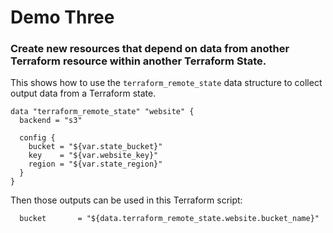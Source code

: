 # Demo Three
### Create new resources that depend on data from another Terraform resource within another Terraform State.

This shows how to use the `terraform_remote_state` data structure to collect output data from a Terraform state.

```hcl
data "terraform_remote_state" "website" {
  backend = "s3"

  config {
    bucket = "${var.state_bucket}"
    key    = "${var.website_key}"
    region = "${var.state_region}"
  }
}
```
Then those outputs can be used in this Terraform script:
```hcl
  bucket       = "${data.terraform_remote_state.website.bucket_name}"
```